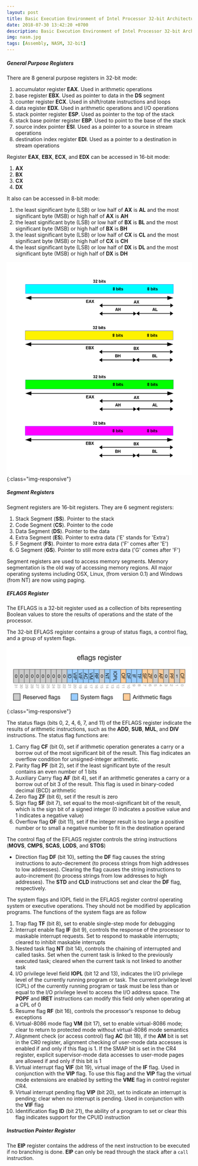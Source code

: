 ```yaml
---
layout: post
title: Basic Execution Environment of Intel Processor 32-bit Architecture
date: 2018-07-30 13:42:20 +0700
description: Basic Execution Environment of Intel Processor 32-bit Architecture
img: nasm.jpg
tags: [Assembly, NASM, 32-bit]
---
```

##### General Purpose Registers
There are 8 general purpose registers in 32-bit mode:
1. accumulator register <b>EAX</b>. Used in arithmetic operations
2. base register <b>EBX</b>. Used as pointer to data in the <b>DS</b> segment
3. counter register <b>ECX</b>. Used in shift/rotate instructions and loops
4. data register <b>EDX</b>. Used in arithmetic operations and I/O operations
5. stack pointer register <b>ESP</b>. Used as pointer to the top of the stack
6. stack base pointer register <b>EBP</b>. Used to point to the base of the stack
7. source index pointer <b>ESI</b>. Used as a pointer to a source in stream operations
8. destination index register <b>EDI</b>. Used as a pointer to a destination in stream operations

Register <b>EAX</b>, <b>EBX</b>, <b>ECX</b>, and <b>EDX</b> can be accessed in 16-bit mode:
1. <b>AX</b>
2. <b>BX</b>
3. <b>CX</b>
4. <b>DX</b>

It also can be accessed in 8-bit mode:
1. the least significant byte (LSB) or low half of <b>AX</b> is <b>AL</b> and the most significant byte (MSB) or high half of <b>AX</b> is <b>AH</b>
2. the least significant byte (LSB) or low half of <b>BX</b> is <b>BL</b> and the most significant byte (MSB) or high half of <b>BX</b> is <b>BH</b>
3. the least significant byte (LSB) or low half of <b>CX</b> is <b>CL</b> and the most significant byte (MSB) or high half of <b>CX</b> is <b>CH</b>
4. the least significant byte (LSB) or low half of <b>DX</b> is <b>DL</b> and the most significant byte (MSB) or high half of <b>DX</b> is <b>DH</b>

![General Purpose Registers](/assets/img/dataregister.png){:class="img-responsive"}

##### Segment Registers
Segment registers are 16-bit registers. They are 6 segment registers:
1. Stack Segment (<b>SS</b>). Pointer to the stack
2. Code Segment (<b>CS</b>). Pointer to the code
3. Data Segment (<b>DS</b>). Pointer to the data
4. Extra Segment (<b>ES</b>). Pointer to extra data ('E' stands for 'Extra')
5. F Segment (<b>FS</b>). Pointer to more extra data ('F' comes after 'E')
6. G Segment (<b>GS</b>). Pointer to still more extra data ('G' comes after 'F')

Segment registers are used to access memory segments. Memory segmentation is the old way of accessing memory regions. All major operating systems including OSX, Linux, (from version 0.1) and Windows (from NT) are now using paging.

##### EFLAGS Register
The EFLAGS is a 32-bit register used as a collection of bits representing Boolean values to store the results of operations and the state of the processor.

The 32-bit EFLAGS register contains a group of status flags, a control flag, and a group of system flags.

![EFLAGS Registers](/assets/img/eflags.png){:class="img-responsive"}

The status flags (bits 0, 2, 4, 6, 7, and 11) of the EFLAGS register indicate the results of arithmetic instructions, such as the <b>ADD</b>, <b>SUB</b>, <b>MUL</b>, and <b>DIV</b> instructions. The status flag functions are:
1. Carry flag <b>CF</b> (bit 0), set if arithmetic operation generates a carry or a borrow out of the most significant bit of the result. This flag indicates an overflow condition for unsigned-integer arithmetic.
2. Parity flag <b>PF</b> (bit 2), set if the least significant byte of the result contains an even number of 1 bits
3. Auxiliary Carry flag <b>AF</b> (bit 4), set if an arithmetic generates a carry or a borrow out of bit 3 of the result. This flag is used in binary-coded decimal (BCD) arithmetic
4. Zero flag <b>ZF</b> (bit 6), set if the result is zero
5. Sign flag <b>SF</b> (bit 7), set equal to the most-significant bit of the result, which is the sign bit of a signed integer (0 indicates a positive value and 1 indicates a negative value)
6. Overflow flag <b>OF</b> (bit 11), set if the integer result is too large a positive number or to small a negative number to fit in the destination operand

The control flag of the EFLAGS register controls the string instructions (<b>MOVS</b>, <b>CMPS</b>, <b>SCAS</b>, <b>LODS</b>, and <b>STOS</b>)
* Direction flag <b>DF</b> (bit 10), setting the <b>DF</b> flag causes the string instructions to auto-decrement (to process strings from high addresses to low addresses). Clearing the flag causes the string instructions to auto-increment (to process strings from low addresses to high addresses). The <b>STD</b> and <b>CLD</b> instructions set and clear the <b>DF</b> flag, respectively.

The system flags and IOPL field in the EFLAGS register control operating system or executive operations. They should not be modified by application programs. The functions of the system flags are as follow
1. Trap flag <b>TF</b> (bit 8), set to enable single-step mode for debugging
2. Interrupt enable flag <b>IF</b> (bit 9), controls the response of the processor to maskable interrupt requests. Set to respond to maskable interrupts; cleared to inhibit maskable interrupts
3. Nested task flag <b>NT</b> (bit 14), controls the chaining of interrupted and called tasks. Set when the current task is linked to the previously executed task; cleared when the current task is not linked to another task
4. I/O privilege level field <b>IOPL</b> (bit 12 and 13), indicates the I/O privilege level of the currently running program or task. The current privilege level (CPL) of the currently running program or task must be less than or equal to the I/O privilege level to access the I/O address space. The <b>POPF</b> and <b>IRET</b> instructions can modify this field only when operating at a CPL of 0
5. Resume flag <b>RF</b> (bit 16), controls the processor's response to debug exceptions
6. Virtual-8086 mode flag <b>VM</b> (bit 17), set to enable virtual-8086 mode; clear to return to protected mode without virtual-8086 mode semantics
7. Alignment check (or access control) flag <b>AC</b> (bit 18), if the <b>AM</b> bit is set in the CR0 register, alignment checking of user-mode data accesses is enabled if and only if this flag is 1. If the SMAP bit is set in the CR4 register, explicit supervisor-mode data accesses to user-mode pages are allowed if and only if this bit is 1
8. Virtual interrupt flag <b>VIF</b> (bit 19), virtual image of the <b>IF</b> flag. Used in conjunction with the <b>VIP</b> flag. To use this flag and the <b>VIP</b> flag the virtual mode extensions are enabled by setting the <b>VME</b> flag in control register CR4.
9. Virtual interrupt pending flag <b>VIP</b> (bit 20), set to indicate an interrupt is pending; clear when no interrupt is pending. Used in conjunction with the <b>VIF</b> flag
10. Identification flag <b>ID</b> (bit 21), the ability of a program to set or clear this flag indicates support for the CPUID instruction

##### Instruction Pointer Register
The <b>EIP</b> register contains the address of the next instruction to be executed if no branching is done. <b>EIP</b>
can only be read through the stack after a <code>call</code> instruction.
